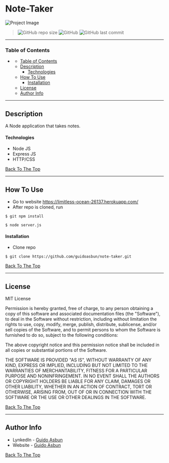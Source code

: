 # Note-Taker

![Project Image](https://guidoasbun.s3.amazonaws.com/Note-Taker.png)

> ![GitHub repo size](https://img.shields.io/github/repo-size/guidoasbun/note-taker) ![GitHub](https://img.shields.io/github/license/guidoasbun/note-taker)
 ![GitHub last commit](https://img.shields.io/github/last-commit/guidoasbun/note-taker)
---

### Table of Contents

- [](#)
    - [Table of Contents](#table-of-contents)
  - [Description](#description)
      - [Technologies](#technologies)
  - [How To Use](#how-to-use)
      - [Installation](#installation)
  - [License](#license)
  - [Author Info](#author-info)

---

## Description

A Node application that takes notes.

#### Technologies

- Node JS
- Express JS
- HTTP/CSS

[Back To The Top](#note-taker)

---

## How To Use
- Go to website https://limitless-ocean-26137.herokuapp.com/
 - After repo is cloned, run
 ```
 $ git npm install
 ```
 ```
 $ node server.js
 ```


#### Installation

- Clone repo
```
$ git clone https://github.com/guidoasbun/note-taker.git
```

[Back To The Top](#note-taker)

---

## License

MIT License

Permission is hereby granted, free of charge, to any person obtaining a copy
of this software and associated documentation files (the "Software"), to deal
in the Software without restriction, including without limitation the rights
to use, copy, modify, merge, publish, distribute, sublicense, and/or sell
copies of the Software, and to permit persons to whom the Software is
furnished to do so, subject to the following conditions:

The above copyright notice and this permission notice shall be included in all
copies or substantial portions of the Software.

THE SOFTWARE IS PROVIDED "AS IS", WITHOUT WARRANTY OF ANY KIND, EXPRESS OR
IMPLIED, INCLUDING BUT NOT LIMITED TO THE WARRANTIES OF MERCHANTABILITY,
FITNESS FOR A PARTICULAR PURPOSE AND NONINFRINGEMENT. IN NO EVENT SHALL THE
AUTHORS OR COPYRIGHT HOLDERS BE LIABLE FOR ANY CLAIM, DAMAGES OR OTHER
LIABILITY, WHETHER IN AN ACTION OF CONTRACT, TORT OR OTHERWISE, ARISING FROM,
OUT OF OR IN CONNECTION WITH THE SOFTWARE OR THE USE OR OTHER DEALINGS IN THE
SOFTWARE.

[Back To The Top](#note-taker)

---

## Author Info

- LynkedIn - [Guido Asbun](https://www.linkedin.com/in/guidoasbun/)
- Website - [Guido Asbun](https://www.guidoasbun.net)

[Back To The Top](#note-taker)
